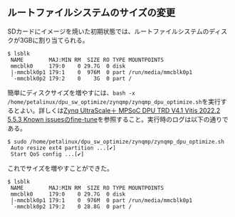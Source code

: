 ## ルートファイルシステムのサイズの変更
SDカードにイメージを焼いた初期状態では、ルートファイルシステムのディスクが3GBに割り当てられる。
```
$ lsblk
 NAME        MAJ:MIN RM  SIZE RO TYPE MOUNTPOINTS
 mmcblk0     179:0    0 29.7G  0 disk
 |-mmcblk0p1 179:1    0  976M  0 part /run/media/mmcblk0p1
 `-mmcblk0p2 179:2    0    3G  0 part /
```

簡単にディスクサイズを増やすには、`bash -x /home/petalinux/dpu_sw_optimize/zynqmp/zynqmp_dpu_optimize.sh`を実行するとよい。詳しくは[Zynq UltraScale＋ MPSoC DPU TRD V4.1 Vitis 2022.2 5.5.3 Known issuesのfine-tune](https://github.com/Xilinx/Vitis-AI/blob/3.0/dpu/ref_design_docs/README_DPUCZ_Vitis.md#fine-tune)を参照すること。実行時のログは以下の通りである。

```
$ sudo /home/petalinux/dpu_sw_optimize/zynqmp/zynqmp_dpu_optimize.sh
 Auto resize ext4 partition ...[✔]
 Start QoS config ...[✔]
```
これでサイズを増やすことができた。
```
$ lsblk
 NAME        MAJ:MIN RM  SIZE RO TYPE MOUNTPOINTS
 mmcblk0     179:0    0 29.7G  0 disk
 |-mmcblk0p1 179:1    0  976M  0 part /run/media/mmcblk0p1
 `-mmcblk0p2 179:2    0 28.8G  0 part /
```
